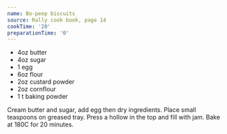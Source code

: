 ```yaml
---
name: Bo-peep biscuits
source: Rally cook book, page 14
cookTime: '20'
preparationTime: '0'
---
```


* 4oz butter
* 4oz sugar
* 1 egg
* 6oz flour
* 2oz custard powder
* 2oz cornflour
* 1 t baking powder

Cream butter and sugar, add egg then dry ingredients.  Place small teaspoons on greased tray.  Press a hollow in the top and fill with jam.  Bake at 180C for 20 minutes.

